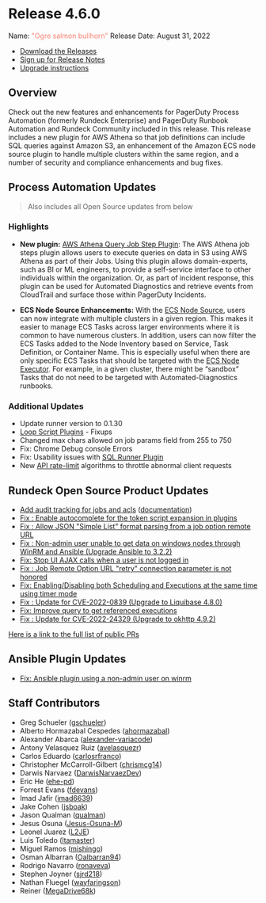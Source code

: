 # Release 4.6.0

Name: <span style="color: salmon"><span class="glyphicon glyphicon-bullhorn"></span> "Ogre salmon bullhorn"</span>
Release Date: August 31, 2022

- [Download the Releases](https://download.rundeck.com/)
- [Sign up for Release Notes](https://www.rundeck.com/release-notes-signup)
- [Upgrade instructions](/upgrading/)

## Overview

Check out the new features and enhancements for PagerDuty Process Automation (formerly Rundeck Enterprise) and PagerDuty Runbook Automation and Rundeck Community included in this release. This release includes a new plugin for AWS Athena so that job definitions can include SQL queries against Amazon S3, an enhancement of the Amazon ECS node source plugin to handle multiple clusters within the same region, and a number of security and compliance enhancements and bug fixes.

## Process Automation Updates

> Also includes all Open Source updates from below

### Highlights

- **New plugin:** [AWS Athena Query Job Step Plugin](/manual/workflow-steps/aws-athena.md): The AWS Athena job steps plugin allows users to execute queries on data in S3 using AWS Athena as part of their Jobs.  Using this plugin allows domain-experts, such as BI or ML engineers, to provide a self-service interface to other individuals within the organization.  Or, as part of incident response, this plugin can be used for Automated Diagnostics and retrieve events from CloudTrail and surface those within PagerDuty Incidents.  

- **ECS Node Source Enhancements:** With the [ECS Node Source](/manual/projects/resource-model-sources/ecs-fargate.md), users can now integrate with multiple clusters in a given region.  This makes it easier to manage ECS Tasks across larger environments where it is common to have numerous clusters.  In addition, users can now filter the ECS Tasks added to the Node Inventory based on Service, Task Definition, or Container Name.  This is especially useful when there are only specific ECS Tasks that should be targeted with the [ECS Node Executor](/manual/projects/node-execution/aws-ecs.md).  For example, in a given cluster, there might be “sandbox” Tasks that do not need to be targeted with Automated-Diagnostics runbooks.  

### Additional Updates


* Update runner version to 0.1.30
* [Loop Script Plugins](/manual/workflow-steps/loop-plugins.md) - Fixups
* Changed max chars allowed on job params field from 255 to 750
* Fix: Chrome Debug console Errors
* Fix: Usability issues with [SQL Runner Plugin](/manual/node-steps/sqlrunner.md)
* New [API rate-limit](/administration/security/ratelimiting.md) algorithms to throttle abnormal client requests


## Rundeck Open Source Product Updates

* [Add audit tracking for jobs and acls](https://github.com/rundeck/rundeck/pull/7826) ([documentation](/administration/security/audit-trail.md))
* [Fix : Enable autocomplete for the token script expansion in plugins](https://github.com/rundeck/rundeck/pull/7877)
* [Fix : Allow JSON &quot;Simple List&quot; format parsing from a job option remote URL](https://github.com/rundeck/rundeck/pull/7872)
* [Fix : Non-admin user unable to get data on windows nodes through WinRM and Ansible (Upgrade Ansible to 3.2.2)](https://github.com/rundeck/rundeck/pull/7863)
* [Fix: Stop UI AJAX calls when a user is not logged in](https://github.com/rundeck/rundeck/pull/7861)
* [Fix : Job Remote Option URL &quot;retry&quot; connection parameter is not honored](https://github.com/rundeck/rundeck/pull/7856)
* [Fix: Enabling/Disabling both Scheduling and Executions at the same time using timer mode](https://github.com/rundeck/rundeck/pull/7842)
* [Fix : Update for CVE-2022-0839 (Upgrade to Liquibase 4.8.0)](https://github.com/rundeck/rundeck/pull/7831)
* [Fix: Improve query to get referenced executions](https://github.com/rundeck/rundeck/pull/7827)
* [Fix : Update for CVE-2022-24329 (Upgrade to okhttp 4.9.2)](https://github.com/rundeck/rundeck/pull/7825)


[Here is a link to the full list of public PRs](https://github.com/rundeck/rundeck/pulls?q=is%3Apr+milestone%3A4.6.0+is%3Aclosed)

## Ansible Plugin Updates
* [Fix: Ansible plugin using a non-admin user on winrm](https://github.com/rundeck-plugins/ansible-plugin/pull/324)


## Staff Contributors

* Greg Schueler ([gschueler](https://github.com/gschueler))
* Alberto Hormazabal Cespedes ([ahormazabal](https://github.com/ahormazabal))
* Alexander Abarca ([alexander-variacode](https://github.com/alexander-variacode))
* Antony Velasquez Ruiz ([avelasquezr](https://github.com/avelasquezr))
* Carlos Eduardo ([carlosrfranco](https://github.com/carlosrfranco))
* Christopher McCarroll-Gilbert ([chrismcg14](https://github.com/chrismcg14))
* Darwis Narvaez ([DarwisNarvaezDev](https://github.com/DarwisNarvaezDev))
* Eric He ([ehe-pd](https://github.com/ehe-pd))
* Forrest Evans ([fdevans](https://github.com/fdevans))
* Imad Jafir ([imad6639](https://github.com/imad6639))
* Jake Cohen ([jsboak](https://github.com/jsboak))
* Jason Qualman ([qualman](https://github.com/qualman))
* Jesus Osuna ([Jesus-Osuna-M](https://github.com/Jesus-Osuna-M))
* Leonel Juarez ([L2JE](https://github.com/L2JE))
* Luis Toledo ([ltamaster](https://github.com/ltamaster))
* Miguel Ramos ([mishingo](https://github.com/mishingo))
* Osman Albarran ([Oalbarran94](https://github.com/Oalbarran94))
* Rodrigo Navarro ([ronaveva](https://github.com/ronaveva))
* Stephen Joyner ([sjrd218](https://github.com/sjrd218))
* Nathan Fluegel ([wayfaringson](https://github.com/wayfaringson))
* Reiner ([MegaDrive68k](https://github.com/MegaDrive68k))
